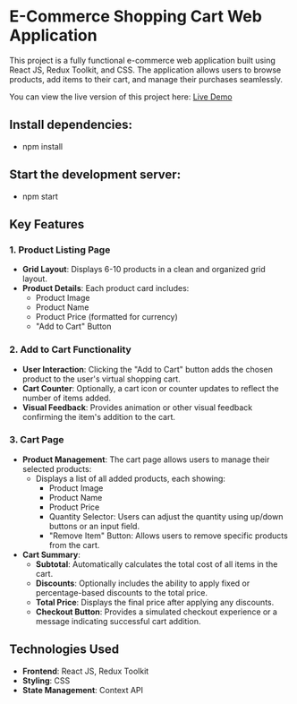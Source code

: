# E-Commerce Shopping Cart Web Application

This project is a fully functional e-commerce web application built using React JS, Redux Toolkit, and CSS. The application allows users to browse products, add items to their cart, and manage their purchases seamlessly.

You can view the live version of this project here: [Live Demo](https://chic-peony-194927.netlify.app)

## Install dependencies:
- npm install
## Start the development server:
- npm start

## Key Features

### 1. Product Listing Page
- **Grid Layout**: Displays 6-10 products in a clean and organized grid layout.
- **Product Details**: Each product card includes:
  - Product Image
  - Product Name
  - Product Price (formatted for currency)
  - "Add to Cart" Button

### 2. Add to Cart Functionality
- **User Interaction**: Clicking the "Add to Cart" button adds the chosen product to the user's virtual shopping cart.
- **Cart Counter**: Optionally, a cart icon or counter updates to reflect the number of items added.
- **Visual Feedback**: Provides animation or other visual feedback confirming the item's addition to the cart.

### 3. Cart Page
- **Product Management**: The cart page allows users to manage their selected products:
  - Displays a list of all added products, each showing:
    - Product Image
    - Product Name
    - Product Price
    - Quantity Selector: Users can adjust the quantity using up/down buttons or an input field.
    - "Remove Item" Button: Allows users to remove specific products from the cart.
- **Cart Summary**:
  - **Subtotal**: Automatically calculates the total cost of all items in the cart.
  - **Discounts**: Optionally includes the ability to apply fixed or percentage-based discounts to the total price.
  - **Total Price**: Displays the final price after applying any discounts.
  - **Checkout Button**: Provides a simulated checkout experience or a message indicating successful cart addition.

## Technologies Used
- **Frontend**: React JS, Redux Toolkit
- **Styling**: CSS
- **State Management**: Context API
